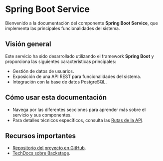 # Spring Boot Service

Bienvenido a la documentación del componente **Spring Boot Service**, que implementa las principales funcionalidades del sistema.

## Visión general

Este servicio ha sido desarrollado utilizando el framework **Spring Boot** y proporciona las siguientes características principales:

- Gestión de datos de usuarios.
- Exposición de una API REST para funcionalidades del sistema.
- Integración con la base de datos PostgreSQL.

## Cómo usar esta documentación

- Navega por las diferentes secciones para aprender más sobre el servicio y sus componentes.
- Para detalles técnicos específicos, consulta las [Rutas de la API](./api.md).

## Recursos importantes

- [Repositorio del proyecto en GitHub](https://github.com/maubmz/Backstage-Demo).
- [TechDocs sobre Backstage](https://backstage.io/docs/features/techdocs/overview).

